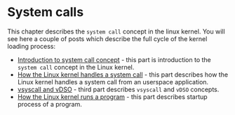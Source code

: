 # System calls

This chapter describes the `system call` concept in the linux kernel. You will see here a
couple of posts which describe the full cycle of the kernel loading process:

* [Introduction to system call concept](http://0xax.gitbooks.io/linux-insides/content/SysCall/syscall-1.html) - this part is introduction to the `system call` concept in the Linux kernel.
* [How the Linux kernel handles a system call](http://0xax.gitbooks.io/linux-insides/content/SysCall/syscall-2.html) - this part describes how the Linux kernel handles a system call from an userspace application.
* [vsyscall and vDSO](http://0xax.gitbooks.io/linux-insides/content/SysCall/syscall-2.html) - third part describes `vsyscall` and `vDSO` concepts.
* [How the Linux kernel runs a program](http://0xax.gitbooks.io/linux-insides/content/SysCall/syscall-3.html) - this part describes startup process of a program.
